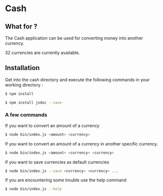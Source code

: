 # Cash

## What for ?

The Cash application can be used for converting money into another currency.

32 currencies are currently available.

## Installation

Get into the cash directory and execute the following commands in your working directory :

```sh
$ npm install

$ npm install jsdoc --save
```

### A few commands

If you want to convert an amount of a currency

```sh
$ node bin/index.js <amount> <currency>
```

If you want to convert an amount of a currency in another specific currency.
```sh
$ node bin/index.js <amount> <currency> <currency>
```

If you want to save currencies as default currencies
```sh
$ node bin/index.js --save <currency> <currency> ...
```

If you are encountering some trouble use the help command
```sh
$ node bin/index.js --help
```

